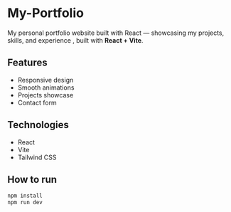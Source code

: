 # My-Portfolio

My personal portfolio website built with React — showcasing my projects, skills, and experience , built with **React + Vite**.

## Features

- Responsive design
- Smooth animations
- Projects showcase
- Contact form

## Technologies

- React
- Vite
- Tailwind CSS

## How to run

```bash
npm install
npm run dev
```
